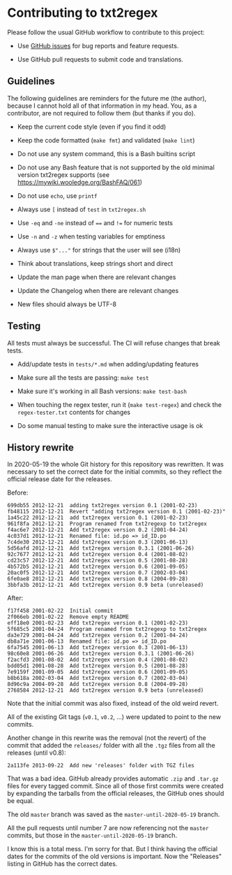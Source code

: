# Contributing to txt2regex

Please follow the usual GitHub workflow to contribute to this project:

- Use [GitHub issues](https://github.com/aureliojargas/txt2regex/issues) for bug reports and feature requests.

- Use GitHub pull requests to submit code and translations.

## Guidelines

The following guidelines are reminders for the future me (the author), because I cannot hold all of that information in my head. You, as a contributor, are not required to follow them (but thanks if you do).

- Keep the current code style (even if you find it odd)

- Keep the code formatted (`make fmt`) and validated (`make lint`)

- Do not use any system command, this is a Bash builtins script

- Do not use any Bash feature that is not supported by the old minimal version txt2regex supports (see https://mywiki.wooledge.org/BashFAQ/061)

- Do not use `echo`, use `printf`

- Always use `[` instead of `test` in `txt2regex.sh`

- Use `-eq` and `-ne` instead of `==` and `!=` for numeric tests

- Use `-n` and `-z` when testing variables for emptiness

- Always use `$"..."` for strings that the user will see (i18n)

- Think about translations, keep strings short and direct

- Update the man page when there are relevant changes

- Update the Changelog when there are relevant changes

- New files should always be UTF-8

## Testing

All tests must always be successful. The CI will refuse changes that break tests.

- Add/update tests in `tests/*.md` when adding/updating features

- Make sure all the tests are passing: `make test`

- Make sure it's working in all Bash versions: `make test-bash`

- When touching the regex tester, run it (`make test-regex`) and check the `regex-tester.txt` contents for changes

- Do some manual testing to make sure the interactive usage is ok

## History rewrite

In 2020-05-19 the whole Git history for this repository was rewritten. It was necessary to set the correct date for the initial commits, so they reflect the official release date for the releases.

Before:

    699db55 2012-12-21  adding txt2regex version 0.1 (2001-02-23)
    fb48115 2012-12-21  Revert "adding txt2regex version 0.1 (2001-02-23)"
    1a45c22 2012-12-21  add txt2regex version 0.1 (2001-02-23)
    961f8fa 2012-12-21  Program renamed from txt2regexp to txt2regex
    f4ac6e7 2012-12-21  Add txt2regex version 0.2 (2001-04-24)
    4c037d1 2012-12-21  Renamed file: id.po => id_ID.po
    7c4de30 2012-12-21  Add txt2regex version 0.3 (2001-06-13)
    5d56afd 2012-12-21  Add txt2regex version 0.3.1 (2001-06-26)
    92c7677 2012-12-21  Add txt2regex version 0.4 (2001-08-02)
    cd23c57 2012-12-21  Add txt2regex version 0.5 (2001-08-28)
    4b572b5 2012-12-21  Add txt2regex version 0.6 (2001-09-05)
    20ac0f5 2012-12-21  Add txt2regex version 0.7 (2002-03-04)
    6fe0ae8 2012-12-21  Add txt2regex version 0.8 (2004-09-28)
    3bbfa3b 2012-12-21  Add txt2regex version 0.9 beta (unreleased)

After:

    f17f458 2001-02-22  Initial commit
    2f066eb 2001-02-22  Remove empty README
    eff18e0 2001-02-23  Add txt2regex version 0.1 (2001-02-23)
    5f685c5 2001-04-24  Program renamed from txt2regexp to txt2regex
    da3e729 2001-04-24  Add txt2regex version 0.2 (2001-04-24)
    db8a71e 2001-06-13  Renamed file: id.po => id_ID.po
    6fa7545 2001-06-13  Add txt2regex version 0.3 (2001-06-13)
    98c60e8 2001-06-26  Add txt2regex version 0.3.1 (2001-06-26)
    f2acfd3 2001-08-02  Add txt2regex version 0.4 (2001-08-02)
    bdd05d1 2001-08-28  Add txt2regex version 0.5 (2001-08-28)
    7e9159f 2001-09-05  Add txt2regex version 0.6 (2001-09-05)
    b8b618a 2002-03-04  Add txt2regex version 0.7 (2002-03-04)
    8d96c9a 2004-09-28  Add txt2regex version 0.8 (2004-09-28)
    2768584 2012-12-21  Add txt2regex version 0.9 beta (unreleased)

Note that the initial commit was also fixed, instead of the old weird revert.

All of the existing Git tags (`v0.1`, `v0.2`, ...) were updated to point to the new commits.

Another change in this rewrite was the removal (not the revert) of the commit that added the `releases/` folder with all the `.tgz` files from all the releases (until v0.8):

    2a113fe 2013-09-22  Add new 'releases' folder with TGZ files

That was a bad idea. GitHub already provides automatic `.zip` and `.tar.gz` files for every tagged commit. Since all of those first commits were created by expanding the tarballs from the official releases, the GitHub ones should be equal.

The old `master` branch was saved as the `master-until-2020-05-19` branch.

All the pull requests until number 7 are now referencing not the `master` commits, but those in the `master-until-2020-05-19` branch.

I know this is a total mess. I'm sorry for that. But I think having the official dates for the commits of the old versions is important. Now the "Releases" listing in GitHub has the correct dates.
